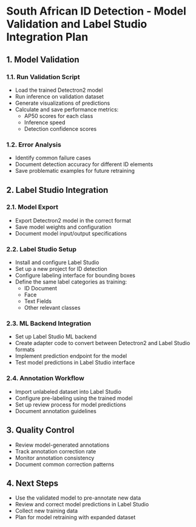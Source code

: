 # South African ID Detection - Model Validation and Label Studio Integration Plan

## 1. Model Validation
### 1.1. Run Validation Script
- Load the trained Detectron2 model
- Run inference on validation dataset
- Generate visualizations of predictions
- Calculate and save performance metrics:
  - AP50 scores for each class
  - Inference speed
  - Detection confidence scores

### 1.2. Error Analysis
- Identify common failure cases
- Document detection accuracy for different ID elements
- Save problematic examples for future retraining

## 2. Label Studio Integration

### 2.1. Model Export
- Export Detectron2 model in the correct format
- Save model weights and configuration
- Document model input/output specifications

### 2.2. Label Studio Setup
- Install and configure Label Studio
- Set up a new project for ID detection
- Configure labeling interface for bounding boxes
- Define the same label categories as training:
  - ID Document
  - Face
  - Text Fields
  - Other relevant classes

### 2.3. ML Backend Integration
- Set up Label Studio ML backend
- Create adapter code to convert between Detectron2 and Label Studio formats
- Implement prediction endpoint for the model
- Test model predictions in Label Studio interface

### 2.4. Annotation Workflow
- Import unlabeled dataset into Label Studio
- Configure pre-labeling using the trained model
- Set up review process for model predictions
- Document annotation guidelines

## 3. Quality Control
- Review model-generated annotations
- Track annotation correction rate
- Monitor annotation consistency
- Document common correction patterns

## 4. Next Steps
- Use the validated model to pre-annotate new data
- Review and correct model predictions in Label Studio
- Collect new training data
- Plan for model retraining with expanded dataset